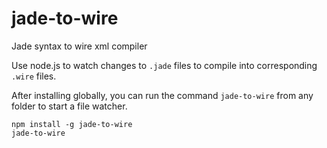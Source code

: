 jade-to-wire
============

Jade syntax to wire xml compiler

Use node.js to watch changes to `.jade` files to compile into corresponding `.wire` files.


After installing globally, you can run the command `jade-to-wire` from any folder to start a file watcher.

```
npm install -g jade-to-wire
jade-to-wire
```
